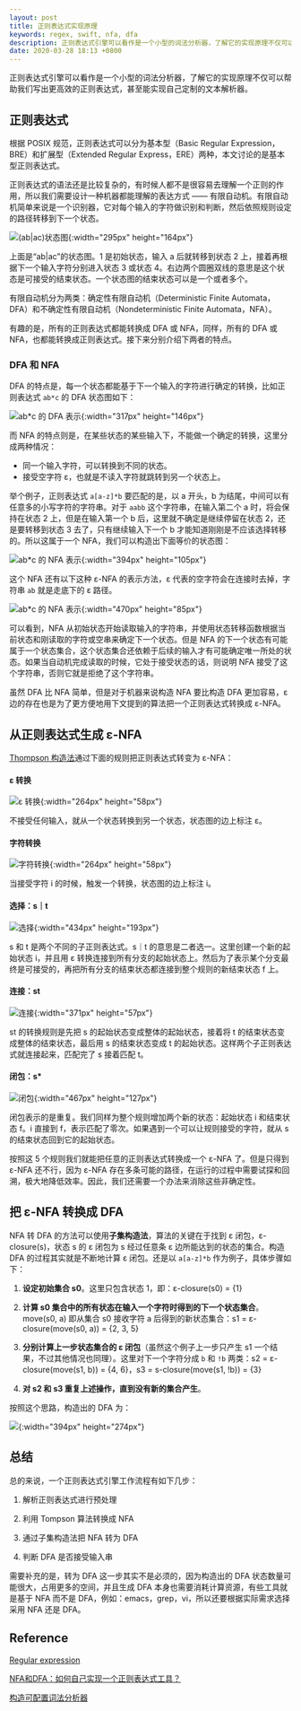 ```yaml
---
layout: post
title: 正则表达式实现原理
keywords: regex, swift, nfa, dfa
description: 正则表达式引擎可以看作是一个小型的词法分析器，了解它的实现原理不仅可以帮助我们写出更高效的正则表达式，甚至能实现自己定制的文本解析器。
date: 2020-03-28 18:13 +0800
---
```

正则表达式引擎可以看作是一个小型的词法分析器，了解它的实现原理不仅可以帮助我们写出更高效的正则表达式，甚至能实现自己定制的文本解析器。

## 正则表达式

根据 POSIX 规范，正则表达式可以分为基本型（Basic Regular Expression，BRE）和扩展型（Extended Regular Express，ERE）两种，本文讨论的是基本型正则表达式。

正则表达式的语法还是比较复杂的，有时候人都不是很容易去理解一个正则的作用，所以我们需要设计一种机器都能理解的表达方式 —— 有限自动机。有限自动机简单来说是一个识别器，它对每个输入的字符做识别和判断，然后依照规则设定的路径转移到下一个状态。

![(ab\|ac)状态图](https://i.loli.net/2020/03/25/olbTOkpsUd3VLvQ.png){:width="295px" height="164px"}

上面是“ab\|ac”的状态图。1 是初始状态，输入 a 后就转移到状态 2 上，接着再根据下一个输入字符分别进入状态 3 或状态 4。右边两个圆圈双线的意思是这个状态是可接受的结束状态。一个状态图的结束状态可以是一个或者多个。

有限自动机分为两类：确定性有限自动机（Deterministic Finite Automata，DFA）和不确定性有限自动机（Nondeterministic Finite Automata，NFA）。

有趣的是，所有的正则表达式都能转换成 DFA 或 NFA，同样，所有的 DFA 或 NFA，也都能转换成正则表达式。接下来分别介绍下两者的特点。

### DFA 和 NFA

DFA 的特点是，每一个状态都能基于下一个输入的字符进行确定的转换，比如正则表达式 ```ab*c``` 的 DFA 状态图如下：

![ab*c 的 DFA 表示](https://i.loli.net/2020/03/24/njy1BPAtT7VMSDW.png){:width="317px" height="146px"}

而 NFA 的特点则是，在某些状态的某些输入下，不能做一个确定的转换，这里分成两种情况：

* 同一个输入字符，可以转换到不同的状态。
* 接受空字符 ε，也就是不读入字符就跳转到另一个状态上。

举个例子，正则表达式 ```a[a-z]*b``` 要匹配的是，以 a 开头，b 为结尾，中间可以有任意多的小写字符的字符串。对于 ```aabb``` 这个字符串，在输入第二个 a 时，将会保持在状态 2 上，但是在输入第一个 b 后，这里就不确定是继续停留在状态 2，还是要转移到状态 3 去了，只有继续输入下一个 b 才能知道刚刚是不应该选择转移的。所以这属于一个 NFA，我们可以构造出下面等价的状态图：

![ab*c 的 NFA 表示](https://i.loli.net/2020/03/25/xKHJotvDbXs241W.png){:width="394px" height="105px"}

这个 NFA 还有以下这种 ε-NFA 的表示方法，ε 代表的空字符会在连接时去掉，字符串 ```ab``` 就是走底下的 ε 路径。

![ab*c 的 NFA 表示](https://i.loli.net/2020/03/25/RPTbgtjWY3q4Zmd.png){:width="470px" height="85px"}

可以看到，NFA 从初始状态开始读取输入的字符串，并使用状态转移函数根据当前状态和刚读取的字符或空串来确定下一个状态。但是 NFA 的下一个状态有可能属于一个状态集合，这个状态集合还依赖于后续的输入才有可能确定唯一所处的状态。如果当自动机完成读取的时候，它处于接受状态的话，则说明 NFA 接受了这个字符串，否则它就是拒绝了这个字符串。

虽然 DFA 比 NFA 简单，但是对于机器来说构造 NFA 要比构造 DFA 更加容易，ε 边的存在也是为了更方便地用下文提到的算法把一个正则表达式转换成 ε-NFA。

## 从正则表达式生成 ε-NFA

[Thompson 构造法](https://en.wikipedia.org/wiki/Thompson%27s_construction)通过下面的规则把正则表达式转变为 ε-NFA：

#### ε 转换

![ε 转换](https://i.loli.net/2020/03/24/N6Fo1pWeSwAaqO5.png){:width="264px" height="58px"}

不接受任何输入，就从一个状态转换到另一个状态，状态图的边上标注 ε。

#### 字符转换

![字符转换](https://i.loli.net/2020/03/24/NRXapoe7c2BsEx6.png){:width="264px" height="58px"}

当接受字符 i 的时候，触发一个转换，状态图的边上标注 i。

#### 选择：s｜t

![选择](https://i.loli.net/2020/03/24/Ov7WAMQkK2eJoz3.png){:width="434px" height="193px"}

s 和 t 是两个不同的子正则表达式。s｜t 的意思是二者选一。这里创建一个新的起始状态 i，并且用 ε 转换连接到所有分支的起始状态上。然后为了表示某个分支最终是可接受的，再把所有分支的结束状态都连接到整个规则的新结束状态 f 上。

#### 连接：st

![连接](https://i.loli.net/2020/03/24/C6u7gXpondBxNAy.png){:width="371px" height="57px"}

st 的转换规则是先把 s 的起始状态变成整体的起始状态，接着将 t 的结束状态变成整体的结束状态，最后用 s 的结束状态变成 t 的起始状态。这样两个子正则表达式就连接起来，匹配完了 s 接着匹配 t。

#### 闭包：s*

![闭包](https://i.loli.net/2020/03/24/T8xzofBGAiMIvFe.png){:width="467px" height="127px"}

闭包表示的是重复。我们同样为整个规则增加两个新的状态：起始状态 i 和结束状态 f。i 直接到 f，表示匹配了零次。如果遇到一个可以让规则接受的字符，就从 s 的结束状态回到它的起始状态。

按照这 5 个规则我们就能把任意的正则表达式转换成一个 ε-NFA 了。但是只得到 ε-NFA 还不行，因为 ε-NFA 存在多条可能的路径，在运行的过程中需要试探和回溯，极大地降低效率。因此，我们还需要一个办法来消除这些非确定性。

## 把 ε-NFA 转换成 DFA

NFA 转 DFA 的方法可以使用**子集构造法**，算法的关键在于找到 ɛ 闭包，ε-closure(s)，状态 s 的 ɛ 闭包为 s 经过任意条 ɛ 边所能达到的状态的集合。构造 DFA 的过程其实就是不断地计算 ɛ 闭包。还是以 ```a[a-z]*b``` 作为例子，具体步骤如下：

1. **设定初始集合 s0**。这里只包含状态 1，即：ε-closure(s0) = {1}

2. **计算 s0 集合中的所有状态在输入一个字符时得到的下一个状态集合**。move(s0, a) 即从集合 s0 接收字符 a 后得到的新状态集合：s1 = ε-closure(move(s0, a)) = {2, 3, 5}

3. **分别计算上一步状态集合的 ɛ 闭包**（虽然这个例子上一步只产生 s1 一个结果，不过其他情况也同理）。这里对下一个字符分成 ```b``` 和 ```!b``` 两类：s2 = ε-closure(move(s1, b)) = {4, 6}，s3 = s-closure(move(s1, !b)) = {3}

4. **对 s2 和 s3 重复上述操作，直到没有新的集合产生**。

按照这个思路，构造出的 DFA 为：

![](https://i.loli.net/2020/03/28/RymBKAhYXiUsGNI.png){:width="394px" height="274px"}

## 总结

总的来说，一个正则表达式引擎工作流程有如下几步：

1. 解析正则表达式进行预处理

2. 利用 Tompson 算法转换成 NFA

3. 通过子集构造法把 NFA 转为 DFA

4. 判断 DFA 是否接受输入串


需要补充的是，转为 DFA 这一步其实不是必须的，因为构造出的 DFA 状态数量可能很大，占用更多的空间，并且生成 DFA 本身也需要消耗计算资源，有些工具就是基于 NFA 而不是 DFA，例如：emacs，grep，vi，所以还要根据实际需求选择采用 NFA 还是 DFA。

## Reference

[Regular expression](https://en.wikipedia.org/wiki/Regular_expression)

[NFA和DFA：如何自己实现一个正则表达式工具？](https://time.geekbang.org/column/article/137286)

[构造可配置词法分析器](http://www.cppblog.com/vczh/archive/2008/05/22/50763.html)